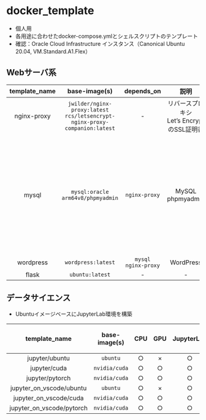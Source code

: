 # docker_template

- 個人用
- 各用途に合わせたdocker-compose.ymlとシェルスクリプトのテンプレート
- 確認：Oracle Cloud Infrastructure インスタンス（Canonical Ubuntu 20.04, VM.Standard.A1.Flex）

## Webサーバ系
| template_name | base-image(s) | depends_on | 説明 | 注意 |
| :---: | :---: | :---: | :---: | :---: |
| nginx-proxy | `jwilder/nginx-proxy:latest`<br>`rcs/letsencrypt-nginx-proxy-companion:latest` | - | リバースプロキシ<br>Let’s EncryptのSSL証明書 | - |
| mysql | `mysql:oracle`<br>`arm64v8/phpmyadmin` | `nginx-proxy` | MySQL<br>phpmyadmin | ARMアーキテクチャ用のdockerイメージを使用。環境に合わせて編集してください。 |
| wordpress | `wordpress:latest` | `mysql`<br>`nginx-proxy` | WordPress | - |
| flask | `ubuntu:latest` | - | - | - |

## データサイエンス
- UbuntuイメージベースにJupyterLab環境を構築

| template_name | base-image(s) | CPU | GPU | JupyterLab | VSCode（Remote Development） |
| :---: | :---: | :---: | :---: | :---: | :---: |
| jupyter/ubuntu | `ubuntu` | ○ | × | ○ | × |
| jupyter/cuda | `nvidia/cuda` | ○ | ○ | ○ | × |
| jupyter/pytorch | `nvidia/cuda` | ○ | ○ | ○ | × |
| jupyter_on_vscode/ubuntu | `ubuntu` | ○ | × | ○ | ○ |
| jupyter_on_vscode/cuda | `nvidia/cuda` | ○ | ○ | ○ | ○ |
| jupyter_on_vscode/pytorch | `nvidia/cuda` | ○ | ○ | ○ | ○ |
